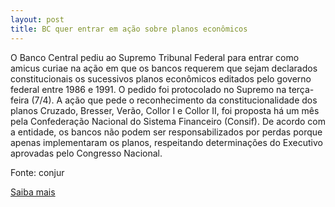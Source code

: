 ```yaml
---
layout: post
title: BC quer entrar em ação sobre planos econômicos
---
```

<p>O Banco Central pediu ao Supremo Tribunal Federal para entrar como amicus curiae na ação em que os bancos requerem que sejam declarados constitucionais os sucessivos planos econômicos editados pelo governo federal entre 1986 e 1991. O pedido foi protocolado no Supremo na terça-feira (7/4). A ação que pede o reconhecimento da constitucionalidade dos planos Cruzado, Bresser, Verão, Collor I e Collor II, foi proposta há um mês pela Confederação Nacional do Sistema Financeiro (Consif). De acordo com a entidade, os bancos não podem ser responsabilizados por perdas porque apenas implementaram os planos, respeitando determinações do Executivo aprovadas pelo Congresso Nacional.</p><p>Fonte: conjur</p><p><a href="http://www.conjur.com.br/2009-abr-10/bc-amicus-curiae-acao-planos-economicos-stf" target="_blank">Saiba mais </a></p>
